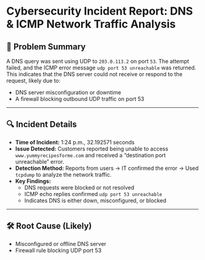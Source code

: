 # Cybersecurity Incident Report: DNS & ICMP Network Traffic Analysis

## 🧠 Problem Summary

A DNS query was sent using UDP to `203.0.113.2` on port `53`. The attempt failed, and the ICMP error message `udp port 53 unreachable` was returned. This indicates that the DNS server could not receive or respond to the request, likely due to:

- DNS server misconfiguration or downtime
- A firewall blocking outbound UDP traffic on port 53

---

## 🔍 Incident Details

- **Time of Incident:** 1:24 p.m., 32.192571 seconds
- **Issue Detected:** Customers reported being unable to access `www.yummyrecipesforme.com` and received a “destination port unreachable” error.
- **Detection Method:** Reports from users → IT confirmed the error → Used `tcpdump` to analyze the network traffic.
- **Key Findings:**
  - DNS requests were blocked or not resolved
  - ICMP echo replies confirmed `udp port 53 unreachable`
  - Indicates DNS is either down, misconfigured, or blocked

---

## 🛠️ Root Cause (Likely)

- Misconfigured or offline DNS server
- Firewall rule blocking UDP port 53
